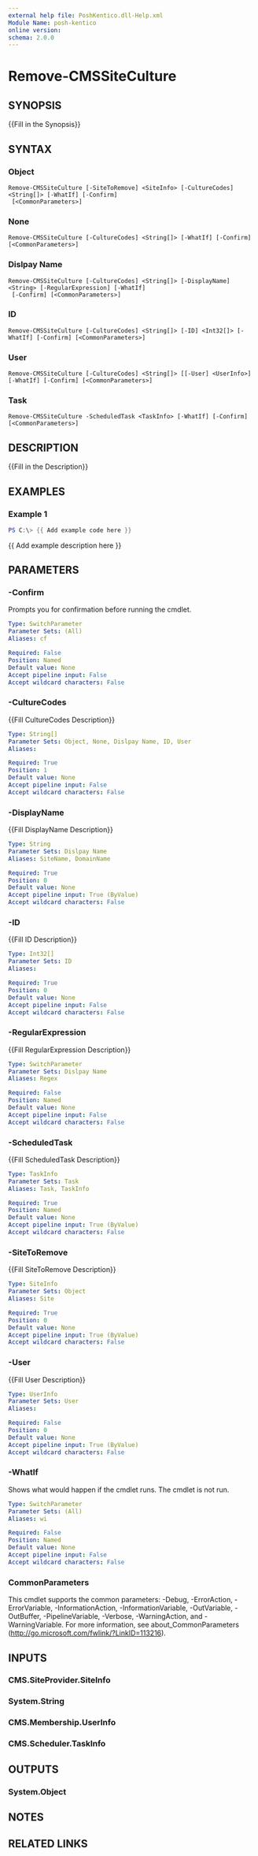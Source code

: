 ```yaml
---
external help file: PoshKentico.dll-Help.xml
Module Name: posh-kentico
online version:
schema: 2.0.0
---
```


# Remove-CMSSiteCulture

## SYNOPSIS
{{Fill in the Synopsis}}

## SYNTAX

### Object
```
Remove-CMSSiteCulture [-SiteToRemove] <SiteInfo> [-CultureCodes] <String[]> [-WhatIf] [-Confirm]
 [<CommonParameters>]
```

### None
```
Remove-CMSSiteCulture [-CultureCodes] <String[]> [-WhatIf] [-Confirm] [<CommonParameters>]
```

### Dislpay Name
```
Remove-CMSSiteCulture [-CultureCodes] <String[]> [-DisplayName] <String> [-RegularExpression] [-WhatIf]
 [-Confirm] [<CommonParameters>]
```

### ID
```
Remove-CMSSiteCulture [-CultureCodes] <String[]> [-ID] <Int32[]> [-WhatIf] [-Confirm] [<CommonParameters>]
```

### User
```
Remove-CMSSiteCulture [-CultureCodes] <String[]> [[-User] <UserInfo>] [-WhatIf] [-Confirm] [<CommonParameters>]
```

### Task
```
Remove-CMSSiteCulture -ScheduledTask <TaskInfo> [-WhatIf] [-Confirm] [<CommonParameters>]
```

## DESCRIPTION
{{Fill in the Description}}

## EXAMPLES

### Example 1
```powershell
PS C:\> {{ Add example code here }}
```

{{ Add example description here }}

## PARAMETERS

### -Confirm
Prompts you for confirmation before running the cmdlet.

```yaml
Type: SwitchParameter
Parameter Sets: (All)
Aliases: cf

Required: False
Position: Named
Default value: None
Accept pipeline input: False
Accept wildcard characters: False
```

### -CultureCodes
{{Fill CultureCodes Description}}

```yaml
Type: String[]
Parameter Sets: Object, None, Dislpay Name, ID, User
Aliases:

Required: True
Position: 1
Default value: None
Accept pipeline input: False
Accept wildcard characters: False
```

### -DisplayName
{{Fill DisplayName Description}}

```yaml
Type: String
Parameter Sets: Dislpay Name
Aliases: SiteName, DomainName

Required: True
Position: 0
Default value: None
Accept pipeline input: True (ByValue)
Accept wildcard characters: False
```

### -ID
{{Fill ID Description}}

```yaml
Type: Int32[]
Parameter Sets: ID
Aliases:

Required: True
Position: 0
Default value: None
Accept pipeline input: False
Accept wildcard characters: False
```

### -RegularExpression
{{Fill RegularExpression Description}}

```yaml
Type: SwitchParameter
Parameter Sets: Dislpay Name
Aliases: Regex

Required: False
Position: Named
Default value: None
Accept pipeline input: False
Accept wildcard characters: False
```

### -ScheduledTask
{{Fill ScheduledTask Description}}

```yaml
Type: TaskInfo
Parameter Sets: Task
Aliases: Task, TaskInfo

Required: True
Position: Named
Default value: None
Accept pipeline input: True (ByValue)
Accept wildcard characters: False
```

### -SiteToRemove
{{Fill SiteToRemove Description}}

```yaml
Type: SiteInfo
Parameter Sets: Object
Aliases: Site

Required: True
Position: 0
Default value: None
Accept pipeline input: True (ByValue)
Accept wildcard characters: False
```

### -User
{{Fill User Description}}

```yaml
Type: UserInfo
Parameter Sets: User
Aliases:

Required: False
Position: 0
Default value: None
Accept pipeline input: True (ByValue)
Accept wildcard characters: False
```

### -WhatIf
Shows what would happen if the cmdlet runs.
The cmdlet is not run.

```yaml
Type: SwitchParameter
Parameter Sets: (All)
Aliases: wi

Required: False
Position: Named
Default value: None
Accept pipeline input: False
Accept wildcard characters: False
```

### CommonParameters
This cmdlet supports the common parameters: -Debug, -ErrorAction, -ErrorVariable, -InformationAction, -InformationVariable, -OutVariable, -OutBuffer, -PipelineVariable, -Verbose, -WarningAction, and -WarningVariable.
For more information, see about_CommonParameters (http://go.microsoft.com/fwlink/?LinkID=113216).

## INPUTS

### CMS.SiteProvider.SiteInfo

### System.String

### CMS.Membership.UserInfo

### CMS.Scheduler.TaskInfo

## OUTPUTS

### System.Object
## NOTES

## RELATED LINKS
